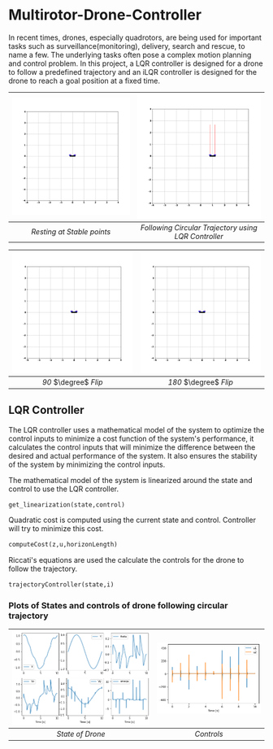 # Multirotor-Drone-Controller
In recent times, drones, especially quadrotors, are being used for important tasks such as surveillance(monitoring), delivery, search and rescue, to name a few. The underlying tasks often pose a complex motion planning and control problem. In this project, a LQR controller is designed for a drone to follow a predefined trajectory and an iLQR controller is designed for the drone to reach a goal position at a fixed time.

<!-- <p align = 'center'>
<img src = "assets/StablePoints.gif">
<img src = "assets/LQRController.gif">
</p>   -->

![Alt text](Assets/StablePoints.gif)|![Alt text](Assets/LQRController.gif)
 :--:|:--:
  *Resting at Stable points* |*Following Circular Trajectory using LQR Controller*

![Alt text](Assets/iLQR90.gif)|![Alt text](Assets/iLQR180.gif)
 :--:|:--:
 *90* $\degree$ *Flip* |*180* $\degree$ *Flip*

## LQR Controller 
The LQR controller uses a mathematical model of the system to optimize the control inputs to minimize a cost function of the system's performance, it calculates the control inputs that will minimize the difference between the desired and actual performance of the system. It also ensures the stability of the system by minimizing the control inputs.

The mathematical model of the system is linearized around the state and control to use the LQR controller. 
```python
get_linearization(state,control)
```
Quadratic cost is computed using the current state and control. Controller will try to minimize this cost.
```python
computeCost(z,u,horizonLength)
```
Riccati's equations are used the calculate the controls for the drone to follow the trajectory.
```python
trajectoryController(state,i)
```
### Plots of States and controls of drone following circular trajectory 
![Alt text](Assets/circleState.png)|![Alt text](Assets/circleControl.png)
 :--:|:--:
  *State of Drone* |*Controls*

